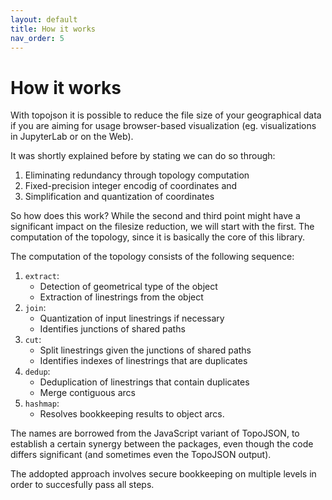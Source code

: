 ```yaml
---
layout: default
title: How it works
nav_order: 5
---
```


<h1>How it works</h1>

With topojson it is possible to reduce the file size of your geographical data if you are aiming for usage browser-based visualization (eg. visualizations in JupyterLab or on the Web).

It was shortly explained before by stating we can do so through:

1. Eliminating redundancy through topology computation
2. Fixed-precision integer encodig of coordinates and
3. Simplification and quantization of coordinates

So how does this work?
While the second and third point might have a significant impact on the filesize reduction, we will start with the first. The computation of the topology, since it is basically the core of this library.

The computation of the topology consists of the following sequence:

1. `extract`:
   - Detection of geometrical type of the object
   - Extraction of linestrings from the object
2. `join`:
   - Quantization of input linestrings if necessary
   - Identifies junctions of shared paths
3. `cut`:
   - Split linestrings given the junctions of shared paths
   - Identifies indexes of linestrings that are duplicates
4. `dedup`:
   - Deduplication of linestrings that contain duplicates
   - Merge contiguous arcs
5. `hashmap`:
   - Resolves bookkeeping results to object arcs.

The names are borrowed from the JavaScript variant of TopoJSON, to establish a certain synergy between the packages, even though the code differs significant (and sometimes even the TopoJSON output).

The addopted approach involves secure bookkeeping on multiple levels in order to succesfully pass all steps.
